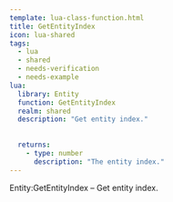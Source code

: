 ```yaml
---
template: lua-class-function.html
title: GetEntityIndex
icon: lua-shared
tags:
  - lua
  - shared
  - needs-verification
  - needs-example
lua:
  library: Entity
  function: GetEntityIndex
  realm: shared
  description: "Get entity index."
  
  
  returns:
    - type: number
      description: "The entity index."
---
```


<div class="lua__search__keywords">
Entity:GetEntityIndex &#x2013; Get entity index.
</div>
